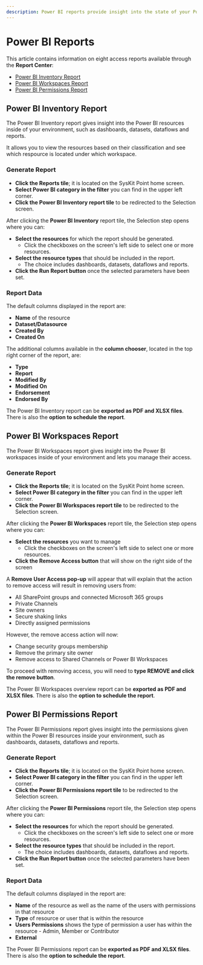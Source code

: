 ```yaml
---
description: Power BI reports provide insight into the state of your Power BI resources.
---
```


# Power BI Reports

This article contains information on eight access reports available through the **Report Center**:

* [Power BI Inventory Report](#power-bi-inventory-report)
* [Power BI Workspaces Report](#power-bi-workspaces-report)
* [Power BI Permissions Report](#power-bi-permissions-report)



## Power BI Inventory Report

The Power BI Inventory report gives insight into the Power BI resources inside of your environment, such as dashboards, datasets, dataflows and reports.

It allows you to view the resources based on their classification and see which respource is located under which workspace.

### Generate Report

* **Click the Reports tile**; it is located on the SysKit Point home screen.
* **Select Power BI category in the filter** you can find in the upper left corner.
* **Click the Power BI Inventory report tile** to be redirected to the Selection screen.

After clicking the **Power BI Inventory** report tile, the Selection step opens where you can:
* **Select the resources** for which the report should be generated.
   * Click the checkboxes on the screen's left side to select one or more resources. 
* **Select the resource types** that should be included in the report.
  * The choice includes dashboards, datasets, dataflows and reports.
* **Click the Run Report button** once the selected parameters have been set.

### Report Data

The default columns displayed in the report are:
      
* **Name** of the resource
* **Dataset/Datasource**
* **Created By**
* **Created On**
      
The additional columns available in the **column chooser**, located in the top right corner of the report, are:
      
* **Type**
* **Report**
* **Modified By**
* **Modified On**
* **Endorsement**
* **Endorsed By**

The Power BI Inventory report can be **exported as PDF and XLSX files**. There is also the **option to schedule the report**.


## Power BI Workspaces Report

The Power BI Workspaces report gives insight into the Power BI workspaces inside of your environment and lets you manage their access.

### Generate Report

* **Click the Reports tile**; it is located on the SysKit Point home screen.
* **Select Power BI category in the filter** you can find in the upper left corner.
* **Click the Power BI Workspaces report tile** to be redirected to the Selection screen.

After clicking the **Power BI Workspaces** report tile, the Selection step opens where you can:
* **Select the resources** you want to manage
   * Click the checkboxes on the screen's left side to select one or more resources. 
* **Click the Remove Access button** that will show on the right side of the screen

A **Remove User Access pop-up** will appear that will explain that the action to remove access will result in removing users from:
 * All SharePoint groups and connected Microsoft 365 groups
 * Private Channels 
 * Site owners
 * Secure shaking links
 * Directly assigned permissions 

However, the remove access action will now:
 * Change security groups membership
 * Remove the primary site owner
 * Remove access to Shared Channels or Power BI Workspaces 

To proceed with removing access, you will need to **type REMOVE and click the remove button**. 

The Power BI Workspaces overview report can be **exported as PDF and XLSX files**. There is also the **option to schedule the report**.


## Power BI Permissions Report

The Power BI Permissions report gives insight into the permissions given within the Power BI resources inside your environment, such as dashboards, datasets, dataflows and reports. 

### Generate Report

* **Click the Reports tile**; it is located on the SysKit Point home screen.
* **Select Power BI category in the filter** you can find in the upper left corner.
* **Click the Power BI Permissions report tile** to be redirected to the Selection screen.

After clicking the **Power BI Permissions** report tile, the Selection step opens where you can:
* **Select the resources** for which the report should be generated.
   * Click the checkboxes on the screen's left side to select one or more resources. 
* **Select the resource types** that should be included in the report.
  * The choice includes dashboards, datasets, dataflows and reports.
* **Click the Run Report button** once the selected parameters have been set.

### Report Data

The default columns displayed in the report are:
      
* **Name** of the resource as well as the name of the users with permissions in that resource
* **Type** of resource or user that is within the resource
* **Users Permissions** shows the type of permission a user has within the resource - Admin, Member or Contributor
* **External**

The Power BI Permissions report can be **exported as PDF and XLSX files**. There is also the **option to schedule the report**.